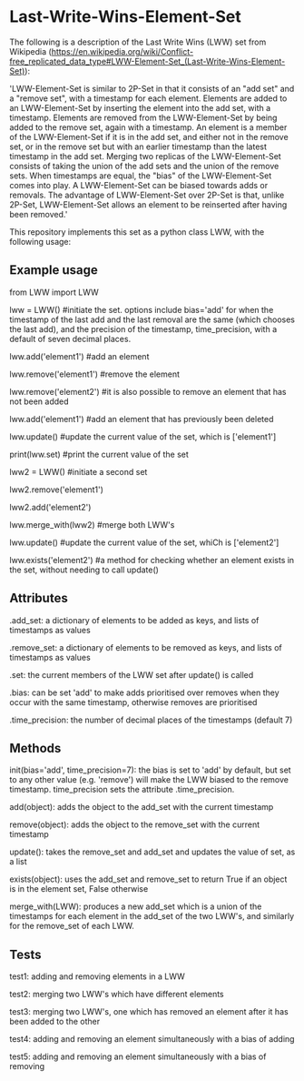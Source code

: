 # Last-Write-Wins-Element-Set
The following is a description of the Last Write Wins (LWW) set from Wikipedia (https://en.wikipedia.org/wiki/Conflict-free_replicated_data_type#LWW-Element-Set_(Last-Write-Wins-Element-Set)):

'LWW-Element-Set is similar to 2P-Set in that it consists of an "add set" and a "remove set", with a timestamp for each element. Elements are added to an LWW-Element-Set by inserting the element into the add set, with a timestamp. Elements are removed from the LWW-Element-Set by being added to the remove set, again with a timestamp. An element is a member of the LWW-Element-Set if it is in the add set, and either not in the remove set, or in the remove set but with an earlier timestamp than the latest timestamp in the add set. Merging two replicas of the LWW-Element-Set consists of taking the union of the add sets and the union of the remove sets. When timestamps are equal, the "bias" of the LWW-Element-Set comes into play. A LWW-Element-Set can be biased towards adds or removals. The advantage of LWW-Element-Set over 2P-Set is that, unlike 2P-Set, LWW-Element-Set allows an element to be reinserted after having been removed.'

This repository implements this set as a python class LWW, with the following usage:

## Example usage

from LWW import LWW

lww = LWW()  #initiate the set.  options include bias='add' for when the timestamp of the last add and the last removal are    the same (which chooses the last add), and the precision of the timestamp, time_precision, with a default of seven decimal places.

lww.add('element1')  #add an element

lww.remove('element1')  #remove the element

lww.remove('element2')  #it is also possible to remove an element that has not been added

lww.add('element1')  #add an element that has previously been deleted

lww.update()  #update the current value of the set, which is ['element1']

print(lww.set) #print the current value of the set

lww2 = LWW()  #initiate a second set

lww2.remove('element1')

lww2.add('element2')

lww.merge_with(lww2) #merge both LWW's

lww.update()   #update the current value of the set, whiCh is ['element2']

lww.exists('element2')    #a method for checking whether an element exists in the set, without needing to call update()

## Attributes

.add_set: a dictionary of elements to be added as keys, and lists of timestamps as values

.remove_set: a dictionary of elements to be removed as keys, and lists of timestamps as values

.set: the current members of the LWW set after update() is called

.bias: can be set 'add' to make adds prioritised over removes when they occur with the same timestamp, otherwise removes are prioritised

.time_precision: the number of decimal places of the timestamps (default 7)

## Methods

init(bias='add', time_precision=7): the bias is set to 'add' by default, but set to any other value (e.g. 'remove') will make the LWW biased to the remove timestamp.  time_precision sets the attribute .time_precision.

add(object): adds the object to the add_set with the current timestamp

remove(object): adds the object to the remove_set with the current timestamp

update(): takes the remove_set and add_set and updates the value of set, as a list

exists(object): uses the add_set and remove_set to return True if an object is in the element set, False otherwise

merge_with(LWW): produces a new add_set which is a union of the timestamps for each element in the add_set of the two LWW's, and similarly for the remove_set of each LWW. 

## Tests

test1: adding and removing elements in a LWW

test2: merging two LWW's which have different elements

test3: merging two LWW's, one which has removed an element after it has been added to the other

test4: adding and removing an element simultaneously with a bias of adding

test5: adding and removing an element simultaneously with a bias of removing



